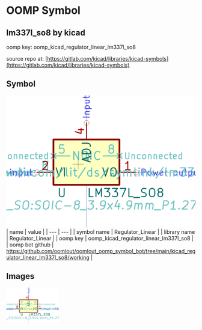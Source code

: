 # OOMP Symbol  
## lm337l_so8  by kicad  
  
oomp key: oomp_kicad_regulator_linear_lm337l_so8  
  
source repo at: [https://gitlab.com/kicad/libraries/kicad-symbols](https://gitlab.com/kicad/libraries/kicad-symbols)  
## Symbol  
  
[![working.png](working_600.png)](working.png)  
| name | value | 
| --- | --- | 
| symbol name | Regulator_Linear | 
| library name | Regulator_Linear | 
| oomp key | oomp_kicad_regulator_linear_lm337l_so8 | 
| oomp bot github | https://github.com/oomlout/oomlout_oomp_symbol_bot/tree/main/kicad_regulator_linear_lm337l_so8/working | 
## Images  
  
[![working.png](working_140.png)](working.png)  
